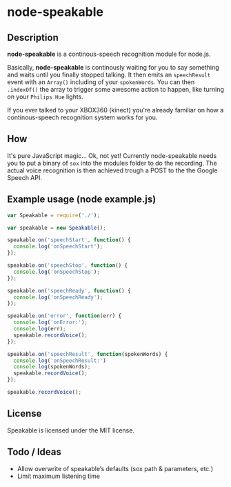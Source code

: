 # node-speakable

## Description

**node-speakable** is a continous-speech recognition module for node.js.

Basically, **node-speakable** is continously waiting for you to say something and waits until you finally stopped talking. It then emits an ```speechResult``` event with an ```Array()``` including of your ```spokenWords```. You can then ```.indexOf()``` the array to trigger some awesome action to happen, like turning on your ```Philips Hue``` lights.

If you ever talked to your XBOX360 (kinect) you're already familiar on how a continous-speech recognition system works for you.

## How

It's pure JavaScript magic... Ok, not yet! Currently node-speakable needs you to put a binary of ```sox``` into the modules folder to do the recording. The actual voice recognition is then achieved trough a POST to the the Google Speech API.

## Example usage (node example.js)

```javascript
var Speakable = require('./');

var speakable = new Speakable();

speakable.on('speechStart', function() {
  console.log('onSpeechStart');
});

speakable.on('speechStop', function() {
  console.log('onSpeechStop');
});

speakable.on('speechReady', function() {
  console.log('onSpeechReady');
});

speakable.on('error', function(err) {
  console.log('onError:');
  console.log(err);
  speakable.recordVoice();
});

speakable.on('speechResult', function(spokenWords) {
  console.log('onSpeechResult:')
  console.log(spokenWords);
  speakable.recordVoice();
});

speakable.recordVoice();
```

## License

Speakable is licensed under the MIT license.

## Todo / Ideas

* Allow overwrite of speakable’s defaults (sox path & parameters, etc.)
* Limit maximum listening time